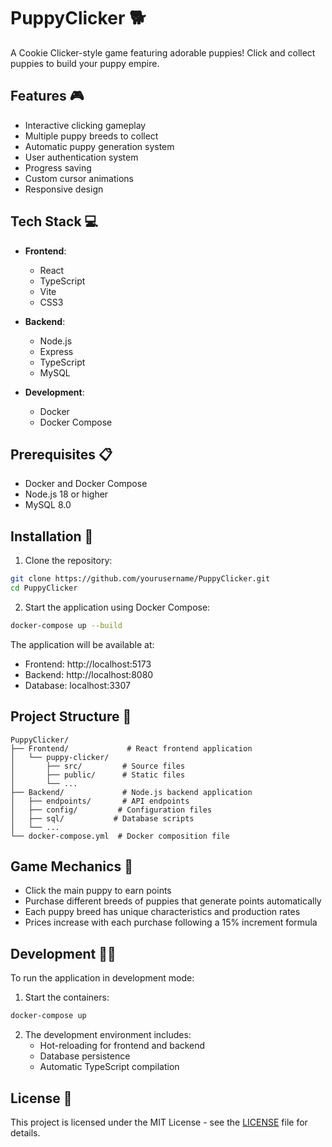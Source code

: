 # PuppyClicker 🐕

A Cookie Clicker-style game featuring adorable puppies! Click and collect puppies to build your puppy empire.

## Features 🎮

- Interactive clicking gameplay
- Multiple puppy breeds to collect
- Automatic puppy generation system
- User authentication system
- Progress saving
- Custom cursor animations
- Responsive design

## Tech Stack 💻

- **Frontend**:
  - React
  - TypeScript
  - Vite
  - CSS3

- **Backend**:
  - Node.js
  - Express
  - TypeScript
  - MySQL

- **Development**:
  - Docker
  - Docker Compose

## Prerequisites 📋

- Docker and Docker Compose
- Node.js 18 or higher
- MySQL 8.0

## Installation 🚀

1. Clone the repository:
```bash
git clone https://github.com/yourusername/PuppyClicker.git
cd PuppyClicker
```

2. Start the application using Docker Compose:
```bash
docker-compose up --build
```

The application will be available at:
- Frontend: http://localhost:5173
- Backend: http://localhost:8080
- Database: localhost:3307

## Project Structure 📁

```
PuppyClicker/
├── Frontend/             # React frontend application
│   └── puppy-clicker/
│       ├── src/         # Source files
│       ├── public/      # Static files
│       └── ...
├── Backend/             # Node.js backend application
│   ├── endpoints/       # API endpoints
│   ├── config/         # Configuration files
│   ├── sql/           # Database scripts
│   └── ...
└── docker-compose.yml  # Docker composition file
```

## Game Mechanics 🎯

- Click the main puppy to earn points
- Purchase different breeds of puppies that generate points automatically
- Each puppy breed has unique characteristics and production rates
- Prices increase with each purchase following a 15% increment formula

## Development 👨‍💻

To run the application in development mode:

1. Start the containers:
```bash
docker-compose up
```

2. The development environment includes:
   - Hot-reloading for frontend and backend
   - Database persistence
   - Automatic TypeScript compilation

## License 📄

This project is licensed under the MIT License - see the [LICENSE](LICENSE) file for details.